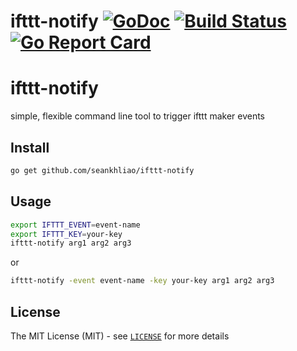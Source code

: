 # ifttt-notify [![GoDoc](https://godoc.org/github.com/seankhliao/ifttt-notify?status.svg)](https://godoc.org/github.com/seankhliao/ifttt-notify) [![Build Status](https://img.shields.io/travis/seankhliao/ifttt-notify.svg?style=flat-square)](https://travis-ci.org/seankhliao/ifttt-notify) [![Go Report Card](https://goreportcard.com/badge/github.com/seankhliao/ifttt-notify)](https://goreportcard.com/report/github.com/seankhliao/ifttt-notify)

# ifttt-notify
simple, flexible command line tool to trigger ifttt maker events

## Install
```sh
go get github.com/seankhliao/ifttt-notify
```

## Usage
```sh
export IFTTT_EVENT=event-name
export IFTTT_KEY=your-key
ifttt-notify arg1 arg2 arg3
```
or 
```sh
ifttt-notify -event event-name -key your-key arg1 arg2 arg3
```

## License
The MIT License (MIT) - see [`LICENSE`](LICENSE) for more details
